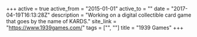 +++
active = true
active_from = "2015-01-01"
active_to = ""
date = "2017-04-19T16:13:28Z"
description = "Working on a digital collectible card game that goes by the name of KARDS."
site_link = "https://www.1939games.com/"
tags = ["", ""]
title = "1939 Games"
+++
